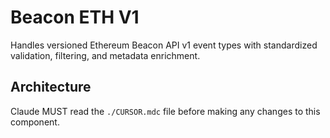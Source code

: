 # Beacon ETH V1

Handles versioned Ethereum Beacon API v1 event types with standardized validation, filtering, and metadata enrichment.

## Architecture  
Claude MUST read the `./CURSOR.mdc` file before making any changes to this component.
